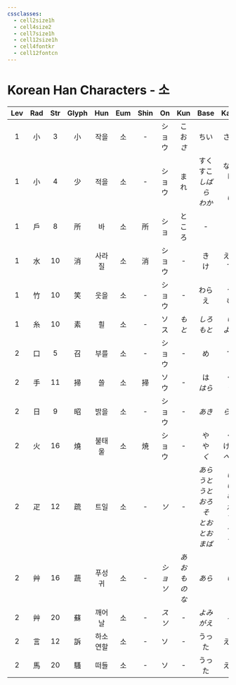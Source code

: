 ```yaml
---
cssclasses:
  - cell2size1h
  - cell4size2
  - cell7size1h
  - cell12size1h
  - cell4fontkr
  - cell12fontcn
---
```


# Korean Han Characters - 소

| Lev | Rad | Str | Glyph | Hun  | Eum | Shin |    On     |      Kun      |                   Base                    |               Kana                | Simp |     Man      | Can  |     Viet      |
| :-: | :-: | :-: | :---: | :--: | :-: | :--: | :-------: | :-----------: | :---------------------------------------: | :-------------------------------: | :--: | :----------: | :--: | :-----------: |
|  1  |  小  |  3  |   小   |  작을  |  소  |  -   |    ショウ    | こ<br>お<br>*さ* |                    ちい                     |                さい                 |  -   |     xiǎo     | siu2 |     tiểu      |
|  1  |  小  |  4  |   少   |  적을  |  소  |  -   |    ショウ    |      まれ       |          すく<br>すこ<br>*しばら<br>わか*          |        ない<br>し<br>*く<br>い*        |  -   | shǎo<br>shào | siu2 |     thiểu     |
|  1  |  戶  |  8  |   所   |  바   |  소  |  所   |    ショ     |      ところ      |                     -                     |                 -                 |  -   |     suǒ      | so2  |      sỡ       |
|  1  |  水  | 10  |   消   | 사라질  |  소  |  消   |    ショウ    |       -       |                  き<br>け                   |              える<br>す              |  消   |     xiāo     | siu1 |     tiêu      |
|  1  |  竹  | 10  |   笑   |  웃을  |  소  |  -   |    ショウ    |       -       |                  わら<br>え                  |              う<br>む               |  -   |     xiào     | siu3 |     tiếu      |
|  1  |  糸  | 10  |   素   |  흴   |  소  |  -   |  ソ<br>ス   |     *もと*      |                *しろ<br>もと*                 |             *い<br>より*             |  -   |      sù      | sou3 |      tố       |
|  2  |  口  |  5  |   召   |  부를  |  소  |  -   |    ショウ    |       -       |                     め                     |                 す                 |  -   | shào<br>zhào | ziu6 |     chịu      |
|  2  |  手  | 11  |   掃   |  쓸   |  소  |  掃   |    ソウ     |       -       |                 は<br>*はら*                 |             く<br>*う*              |  扫   |  sǎo<br>sào  | sou3 |      tảo      |
|  2  |  日  |  9  |   昭   |  밝을  |  소  |  -   |    ショウ    |       -       |                   *あき*                    |               *らか*                |  -   |     zhāo     | ciu1 | chiu<br>chiêu |
|  2  |  火  | 16  |   燒   | 불태울  |  소  |  焼   |    ショウ    |       -       |               や<br>や<br>*く*               |          く<br>ける<br>*べる*          |  烧   |     shāo     | siu1 |     thiêu     |
|  2  |  疋  | 12  |   疏   |  트일  |  소  |  -   |    *ソ*    |       -       | *あら<br>うと<br>うと<br>おろそ<br>とお<br>とお<br>まば* | *い<br>い<br>む<br>か<br>す<br>る<br>ら* |  -   |     shū      | so1  |      sớ       |
|  2  |  艸  | 16  |   蔬   | 푸성귀  |  소  |  -   | *ショ<br>ソ* |  *あおもの<br>な*  |                   *あら*                    |                *い*                |  -   |     shū      | so1  |      sơ       |
|  2  |  艸  | 20  |   蘇   | 깨어날  |  소  |  -   | *ス<br>ソ*  |       -       |                  *よみがえ*                   |                *る*                |  苏   |      sū      | sou1 |      to       |
|  2  |  言  | 12  |   訴   | 하소연할 |  소  |  -   |     ソ     |       -       |                    うった                    |                える                 |  诉   |      sù      | sou3 |      tố       |
|  2  |  馬  | 20  |   騷   |  떠들  |  소  |  -   |     ソ     |       -       |                    うった                    |                える                 |  诉   |      sù      | sou1 |      tao      |
